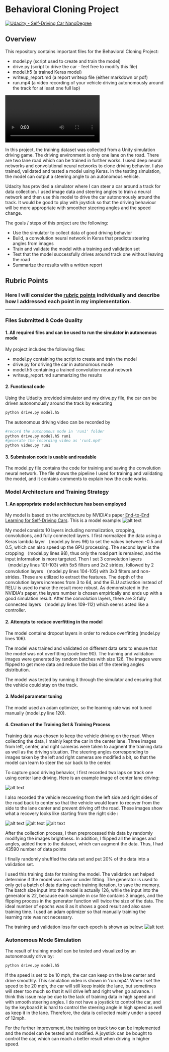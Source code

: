 # Behavioral Cloning Project

[![Udacity - Self-Driving Car NanoDegree](https://s3.amazonaws.com/udacity-sdc/github/shield-carnd.svg)](http://www.udacity.com/drive)

Overview
---
This repository contains important files for the Behavioral Cloning Project:
* model.py (script used to create and train the model)
* drive.py (script to drive the car - feel free to modify this file)
* model.h5 (a trained Keras model)
* writeup_report.md (a report writeup file (either markdown or pdf)
* run.mp4 (a video recording of your vehicle driving autonomously around the track for at least one full lap)

[video]: ./run.mp4 "simulation video"

![alt text][video]

In this project, the training dataset was collected from a Unity simulation driving game. The driving environment is only one lane on the road. There are two lane road which can be trained in further works. I used deep neural networks and convolutional neural networks to clone driving behavior. I also trained, validated and tested a model using Keras. In the testing simulation, the model can output a steering angle to an autonomous vehicle.

Udacity has provided a simulator where I can steer a car around a track for data collection. I used image data and steering angles to train a neural network and then use this model to drive the car autonomously around the track. It would be good to play with joystick so that the driving behaviour will be more appropriate with smoother steering angles and the speed change.

The goals / steps of this project are the following:
* Use the simulator to collect data of good driving behavior
* Build, a convolution neural network in Keras that predicts steering angles from images
* Train and validate the model with a training and validation set
* Test that the model successfully drives around track one without leaving the road
* Summarize the results with a written report


[//]: # (Image References)

[image1]: ./report_images/model_architecture.jpeg "Model Architecture Reference"
[image2]: ./report_images/center_drive.jpg "Center Lane Drive"
[image3]: ./report_images/left_recovery1.jpg "Recovery Image"
[image4]: ./report_images/left_recovery2.jpg "Recovery Image"
[image5]: ./report_images//left_recovery3.jpg "Recovery Image"
[image6]: ./report_images/loss_result.png  "Loss Result"

## Rubric Points
### Here I will consider the [rubric points](https://review.udacity.com/#!/rubrics/432/view) individually and describe how I addressed each point in my implementation.  

---
### Files Submitted & Code Quality

#### 1. All required files and can be used to run the simulator in autonomous mode

My project includes the following files:
* model.py containing the script to create and train the model
* drive.py for driving the car in autonomous mode
* model.h5 containing a trained convolution neural network 
* writeup_report.md summarizing the results

#### 2. Functional code
Using the Udacity provided simulator and my drive.py file, the car can be driven autonomously around the track by executing 
```sh
python drive.py model.h5
```

The autonomous driving video can be recorded by 
```sh
#record the autonomous mode in 'run1' folder
python drive.py model.h5 run1
#generate the recording video as 'run1.mp4'
python video.py run1
```

#### 3. Submission code is usable and readable

The model.py file contains the code for training and saving the convolution neural network. 
The file shows the pipeline I used for training and validating the model, and it contains comments to explain how the code works.

### Model Architecture and Training Strategy

#### 1. An appropriate model architecture has been employed
[1]: https://images.nvidia.com/content/tegra/automotive/images/2016/solutions/pdf/end-to-end-dl-using-px.pdf "Nvidia reference link"

My model is based on the architecture by NVIDIA's paper [End-to-End Learning for Self-Driving Cars][1]. This is a 
model example:
![alt text][image1] 

My model consists 10 layers including normalization, cropping, convolutions, and fully connected layers. I first 
normalized the data using a Keras lambda layer （model.py lines 96) to set the values between -0.5 and 0.5, which can 
also speed up the GPU processing. The second layer is the cropping （model.py lines 98), thus only the road part is 
remained, and the input information is more targeted. Then I set 3 convolution layers （model.py lines 101-103) with 5x5 
filters and 2x2 strides, followed by 2 convolution layers （model.py lines 104-105) with 3x3 filters and 
non-strides. These are utilized to extract the features. The depth of the convolution layers increases from 3 to 64, 
and the ELU activation instead of RELU is used to make the result more robust. As demonstrated in the NVIDIA's paper,
 the layers number is chosen empirically and ends up with a good simulation result. After the convolution layers, there 
are 3 fully connected layers （model.py lines 109-112) which seems acted like a controller. 


#### 2. Attempts to reduce overfitting in the model

The model contains dropout layers in order to reduce overfitting (model.py lines 106). 

The model was trained and validated on different data sets to ensure that the model was not overfitting (code line 
90). The training and validation images were generated by random batches with size 126. The images were flipped to 
get more data and reduce the bias of the steering angles distribution. 

The model was tested by running it through the simulator and ensuring that the vehicle could stay on the track.

#### 3. Model parameter tuning

The model used an adam optimizer, so the learning rate was not tuned manually (model.py line 120).

#### 4. Creation of the Training Set & Training Process

Training data was chosen to keep the vehicle driving on the road. When collecting the data, I mainly kept the car in 
the center lane. Three images from left, center, and right cameras were taken to augment the training data as 
well as the driving situation. The steering angles corresponding to images taken by the left and right cameras are 
modified a bit, so that the model can learn to steer the car back to the center. 

To capture good driving behavior, I first recorded two laps on track one using center lane driving. Here is an example 
image of center lane driving:

![alt text][image2]

I also recorded the vehicle recovering from the left side and right sides of the road back to center so that the 
vehicle would learn to recover from the side to the lane center and prevent driving off the road. These images show what a 
recovery looks like starting from the right side :

![alt text][image3]
![alt text][image4]
![alt text][image5]

After the collection process, I then preprocessed this data by randomly modifying the
 images brightness. In addition, I flipped all the images and angles, added them to the dataset, which can augment 
 the data. Thus, I had 43590 number of data points


I finally randomly shuffled the data set and put 20% of the data into a validation set. 

I used this training data for training the model. The validation set helped determine if the model was over or under fitting. 
The generator is used to only get a batch of data during each training iteration, to save the memory. The batch size 
input into the model is actually 126, while the input into the generator is 22, because each sample in csv file 
contains 3 images, and the flipping process in the generator function will twice the size of the data. The ideal number of epochs was 8 as it shows a good result 
and also save training time. I used an adam optimizer so that manually training the learning rate was not necessary. 

The training and validation loss for each epoch is shown as below:
![alt text][image6]


### Autonomous Mode Simulation 

The result of training model can be tested and visualized by an autonomously drive by: 
```sh
python drive.py model.h5
```
If the speed is set to be 10 mph, the car can keep on the lane center and drive smoothly. This simulation video is 
shown in 'run.mp4'. When I set the speed to be 20 mph, the car will still keep inside the lane, but sometimes will 
steer too much so that it will drive left and right when go advance. I think this issue may be due to the lack of 
training data in high speed and with smooth steering angles. I do not have a joystick to control the car, and by the 
keyboard it is hard to control the steering angle in high speed as well as keep it in the lane. Therefore, the data is collected 
mainly under a speed of 12mph. 

For the further improvement, the training on track two can be implemented and the model can be tested and modified. A
 joystick can be bought to control the car, which can reach a better result when driving in higher speed.
